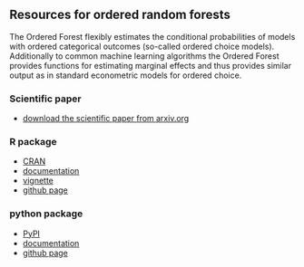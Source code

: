 ## Resources for ordered random forests

The Ordered Forest flexibly estimates the conditional probabilities of models with ordered categorical outcomes (so-called ordered choice models). Additionally to common machine learning algorithms the Ordered Forest provides functions for estimating marginal effects and thus provides similar output as in standard econometric models for ordered choice.

### Scientific paper

- <a href="https://arxiv.org/abs/1907.02436" target="_blank">download the scientific paper from arxiv.org</a>

### R package

- <a href="https://cran.r-project.org/web/packages/orf/index.html" target="_blank">CRAN</a>
- <a href="https://cran.r-project.org/web/packages/orf/orf.pdf" target="_blank">documentation</a>
- <a href="https://cran.r-project.org/web/packages/orf/vignettes/orf_vignette.html" target="_blank">vignette</a>
- <a href="https://github.com/orf-lab/orf-R" target="_blank">github page</a>

### python package

- <a href="https://pypi.org/project/orf/" target="_blank">PyPI</a>
- <a href="https://orf-lab.github.io/orf-py/" target="_blank">documentation</a>
- <a href="https://github.com/orf-lab/orf-py" target="_blank">github page</a>
